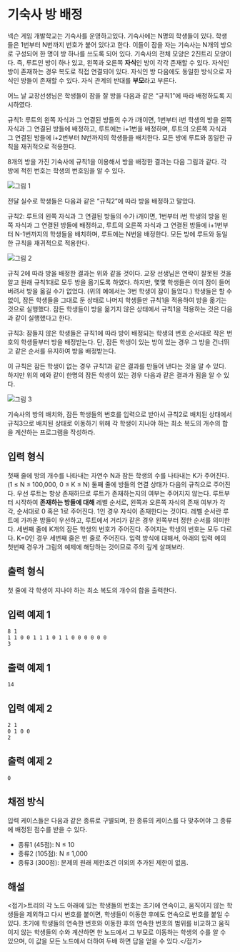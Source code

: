 # 기숙사 방 배정

넥슨 게임 개발학교는 기숙사를 운영하고있다. 기숙사에는 N명의 학생들이 있다. 학생들은 1번부터 N번까지 번호가 붙어 있다고 한다. 이들이 잠을 자는 기숙사는 N개의 방으로 구성되어 한 명이 방 하나를 쓰도록 되어 있다. 기숙사의 전체 모양은 2진트리 모양이다. 즉, 루트인 방이 하나 있고, 왼쪽과 오른쪽 **자식**인 방이 각각 존재할 수 있다. 자식인 방이 존재하는 경우 복도로 직접 연결되어 있다. 자식인 방 다음에도 동일한 방식으로 자식인 방들이 존재할 수 있다. 자식 관계의 반대를 **부모**라고 부른다.

어느 날 교장선생님은 학생들이 잠을 잘 방을 다음과 같은 “규칙1”에 따라 배정하도록 지시하였다.

규칙1: 루트의 왼쪽 자식과 그 연결된 방들의 수가 i개이면, 1번부터 i번 학생의 방을 왼쪽 자식과 그 연결된 방들에 배정하고, 루트에는 i+1번을 배정하며, 루트의 오른쪽 자식과 그 연결된 방들에 i+2번부터 N번까지의 학생들을 배치한다. 모든 방에 루트와 동일한 규칙을 재귀적으로 적용한다.

8개의 방을 가진 기숙사에 규칙1을 이용해서 방을 배정한 결과는 다음 그림과 같다. 각 방에 적힌 번호는 학생의 번호임을 알 수 있다.

![그림 1](http://i.imgur.com/cod55Wj.png)

전달 실수로 학생들은 다음과 같은 “규칙2”에 따라 방을 배정하고 말았다.

규칙2: 루트의 왼쪽 자식과 그 연결된 방들의 수가 i개이면, 1번부터 i번 학생의 방을 왼쪽 자식과 그 연결된 방들에 배정하고, 루트의 오른쪽 자식과 그 연결된 방들에 i+1번부터 N-1번까지의 학생들을 배치하며, 루트에는 N번을 배정한다. 모든 방에 루트와 동일한 규칙을 재귀적으로 적용한다.

![그림 2](http://i.imgur.com/4RKXvxJ.png)

규칙 2에 따라 방을 배정한 결과는 위와 같을 것이다. 교장 선생님은 연락이 잘못된 것을 알고 원래 규칙1대로 모두 방을 옮기도록 하였다. 하지만, 몇몇 학생들은 이미 잠이 들어 버려서 방을 옮길 수가 없었다. (위의 예에서는 3번 학생이 잠이 들었다.) 학생들은 할 수 없이, 잠든 학생들을 그대로 둔 상태로 나머지 학생들만 규칙1을 적용하여 방을 옮기는 것으로 실행했다. 잠든 학생들이 방을 옮기지 않은 상태에서 규칙1을 적용하는 것은 다음과 같이 실행했다고 한다.

규칙3: 잠들지 않은 학생들은 규칙1에 따라 방이 배정되는 학생의 번호 순서대로 작은 번호의 학생들부터 방을 배정받는다. 단, 잠든 학생이 있는 방이 있는 경우 그 방을 건너뛰고 같은 순서를 유지하여 방을 배정받는다.

이 규칙은 잠든 학생이 없는 경우 규칙1과 같은 결과를 만들어 낸다는 것을 알 수 있다. 하지만 위의 예와 같이 한명의 잠든 학생이 있는 경우 다음과 같은 결과가 됨을 알 수 있다.

![그림 3](http://i.imgur.com/cHoM7I5.png)

기숙사의 방의 배치와, 잠든 학생들의 번호를 입력으로 받아서 규칙2로 배치된 상태에서 규칙3으로 배치된 상태로 이동하기 위해 각 학생이 지나야 하는 최소 복도의 개수의 합을 계산하는 프로그램을 작성하라.

## 입력 형식

첫째 줄에 방의 개수를 나타내는 자연수 N과 잠든 학생의 수를 나타내는 K가 주어진다. (1 ≤ N ≤ 100,000, 0 ≤ K ≤ N) 둘째 줄에 방들의 연결 상태가 다음의 규칙으로 주어진다. 우선 루트는 항상 존재하므로 루트가 존재하는지의 여부는 주어지지 않는다. 루트부터 시작하여 **존재하는 방들에 대해** 레벨 순서로, 왼쪽과 오른쪽 자식의 존재 여부가 각각, 순서대로 0 혹은 1로 주어진다. 1인 경우 자식이 존재한다는 것이다. 레벨 순서란 루트에 가까운 방들이 우선하고, 루트에서 거리가 같은 경우 왼쪽부터 정한 순서를 의미한다. 세번째 줄에 K개의 잠든 학생의 번호가 주어진다. 주어지는 학생의 번호는 모두 다르다. K=0인 경우 세번째 줄은 빈 줄로 주어진다. 입력 방식에 대해서, 아래의 입력 예의 첫번째 경우가 그림의 예제에 해당하는 것이므로 주의 깊게 살펴보라.

## 출력 형식

첫 줄에 각 학생이 지나야 하는 최소 복도의 개수의 합을 출력한다.

## 입력 예제 1

```
8 1
1 1 0 0 1 1 1 0 1 1 0 0 0 0 0 0
3
```

## 출력 예제 1

```
14
```

## 입력 예제 2

```
2 1
0 1 0 0
2
```

## 출력 예제 2

```
0
```

## 채점 방식

입력 케이스들은 다음과 같은 종류로 구별되며, 한 종류의 케이스를 다 맞추어야 그 종류에 배정된 점수를 받을 수 있다.
 
* 종류1 (45점): N ≤ 10
* 종류2 (105점): N ≤ 1,000
* 종류3 (300점): 문제의 원래 제한조건 이외의 추가된 제한이 없음.



## 해설

<접기>트리의 각 노드 아래에 있는 학생들의 번호는 초기에 연속이고, 움직이지 않는 학생들을 제외하고 다시 번호를 붙이면, 학생들이 이동한 후에도 연속으로 번호를 붙일 수 있다. 초기에 학생들의 연속한 번호와 이동한 후의 연속한 번호의 범위를 비교하고 움직이지 않는 학생들의 수와 계산하면 한 노드에서 그 부모로 이동하는 학생의 수를 알 수 있으며, 이 값을 모든 노드에서 더하여 두배 하면 답을 얻을 수 있다.</접기>
